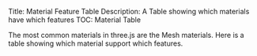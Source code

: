 Title: Material Feature Table
Description: A Table showing which materials have which features
TOC: Material Table

The most common materials in three.js are the Mesh materials. Here
is a table showing which material support which features.

<div>
<div id="material-table" class="threejs_center"></div>
<script src="resources/threejs-material-table.js"></script>
<link rel="stylesheet" href="resources/threejs-material-table.css">
</div>

